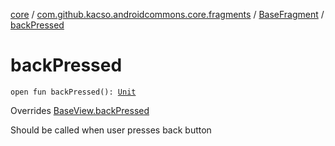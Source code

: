 [core](../../index.md) / [com.github.kacso.androidcommons.core.fragments](../index.md) / [BaseFragment](index.md) / [backPressed](./back-pressed.md)

# backPressed

`open fun backPressed(): `[`Unit`](https://kotlinlang.org/api/latest/jvm/stdlib/kotlin/-unit/index.html)

Overrides [BaseView.backPressed](../../com.github.kacso.androidcommons.core.views/-base-view/back-pressed.md)

Should be called when user presses back button

